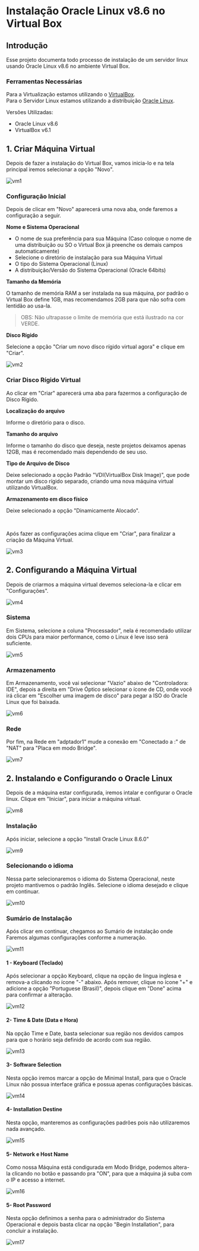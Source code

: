 # Instalação Oracle Linux v8.6 no Virtual Box
## Introdução 
Esse projeto documenta todo processo de instalação de um servidor linux usando Oracle Linux v8.6 no ambiente Virtual Box.

### Ferramentas Necessárias
Para a Virtualização estamos utilizando o [VirtualBox](https://www.virtualbox.org).<br>
Para o Servidor Linux estamos utilizando a distribuição [Oracle Linux](https://yum.oracle.com/oracle-linux-isos.html).

Versões Utilizadas:
* Oracle Linux v8.6
* VirtualBox v6.1

## 1. Criar Máquina Virtual
Depois de fazer a instalação do Virtual Box, vamos inicia-lo e na tela principal iremos selecionar a opção "Novo".

![vm1](https://user-images.githubusercontent.com/78823528/189496765-157a631b-925d-4336-bcfa-28f3d6caa25c.png)

### Configuração Inicial

Depois de clicar em "Novo" aparecerá uma nova aba, onde faremos a configuração a seguir.

**Nome e Sistema Operacional**

* O nome de sua preferência para sua Máquina (Caso coloque o nome de uma distribuição ou SO o Virtual Box já preenche os demais campos automaticamente)
* Selecione o diretório de instalação para sua Máquina Virtual
* O tipo do Sistema Operacional (Linux)
* A distribuição/Versão do Sistema Operacional (Oracle 64bits)

**Tamanho da Memória**

O tamanho de memória RAM a ser instalada na sua máquina, por padrão o Virtual Box define 1GB, mas recomendamos 2GB para que não sofra com lentidão ao usa-la.
> OBS: Não ultrapasse o limite de memória que está ilustrado na cor VERDE.

**Disco Rígido**

Selecione a opção "Criar um novo disco rígido virtual agora" e clique em "Criar".

![vm2](https://user-images.githubusercontent.com/78823528/189500534-c85fe176-0634-4d15-9657-b76a5977ed11.png)

### Criar Disco Rígido Virtual

Ao clicar em "Criar" aparecerá uma aba para fazermos a configuração de Disco Rígido.

**Localização do arquivo**

Informe o diretório para o disco.

**Tamanho do arquivo**

Informe o tamanho do disco que deseja, neste projetos deixamos apenas 12GB, mas é recomendado mais dependendo de seu uso.

**Tipo de Arquivo de Disco**

Deixe selecionado a opção Padrão "VDI(VirtualBox Disk Image)", que pode montar um disco rígido separado, criando uma nova máquina virtual utilizando VirtualBox.

**Armazenamento em disco físico**

Deixe selecionado a opção "Dinamicamente Alocado".


<br>


Após fazer as configurações acima clique em "Criar", para finalizar a criação da Máquina Virtual.




![vm3](https://user-images.githubusercontent.com/78823528/189500711-35b8099c-4c32-4fb8-bc0b-cd786973a757.png)


## 2. Configurando a Máquina Virtual

Depois de criarmos a máquina virtual devemos seleciona-la e clicar em "Configurações".

![vm4](https://user-images.githubusercontent.com/78823528/189504970-9d21cf31-2839-451c-af34-9571f54fb8b3.png)


### Sistema

Em Sistema, selecione a coluna "Processador", nela é recomendado utilizar dois CPUs para maior performance, como o Linux é leve isso será suficiente.

![vm5](https://user-images.githubusercontent.com/78823528/189505364-db5788d4-e02e-4e99-ac52-b3f5e700cf46.png)

### Armazenamento

Em Armazenamento, você vai selecionar "Vazio" abaixo de "Controladora: IDE", depois a direita em "Drive Óptico selecionar o ícone de CD, onde você irá clicar em "Escolher uma imagem de disco" para pegar a ISO do Oracle Linux que foi baixada.

![vm6](https://user-images.githubusercontent.com/78823528/189505785-6f8504d2-ee6e-4727-a21c-b3c99440943f.png)

### Rede

Por fim, na Rede em "adptador1" mude a conexão em "Conectado a :" de "NAT" para "Placa em modo Bridge".

![vm7](https://user-images.githubusercontent.com/78823528/189506371-c8c046ad-a322-47ae-ace1-c0a3f3345a16.png)



## 2.  Instalando e Configurando o Oracle Linux 

Depois de a máquina estar configurada, iremos intalar e configurar o Oracle linux.
Clique em "Iniciar", para iniciar a máquina virtual.

![vm8](https://user-images.githubusercontent.com/78823528/189506967-4ecd1fdb-ff30-4be1-8c9f-caa64fdc6317.png)

### Instalação

Após iniciar, selecione a opção "Install Oracle Linux 8.6.0"

![vm9](https://user-images.githubusercontent.com/78823528/189507613-0ca46bbb-32b7-40e6-8f17-3bc4e9c05e56.png)

### Selecionando o idioma 

Nessa parte selecionaremos o idioma do Sistema Operacional, neste projeto mantivemos o padrão Inglês.
Selecione o idioma desejado e clique em continuar.

![vm10](https://user-images.githubusercontent.com/78823528/189507726-73314056-3d1e-4382-8b75-3ed3245dda34.png)

### Sumário de Instalação

Após clicar em continuar, chegamos ao Sumário de instalação onde Faremos algumas configurações conforme a numeração.

![vm11](https://user-images.githubusercontent.com/78823528/189510091-bb0d9444-8b7e-4f53-b8f7-0d9cf05e3ebd.png)

#### 1 - Keyboard (Teclado)

Após selecionar a opção Keyboard, clique na opção de lingua inglesa e remova-a clicando no ícone "-" abaixo.
Após remover, clique no ícone "+" e adicione a opção "Portuguese (Brasil)", depois clique em "Done" acima para confirmar a alteração.

![vm12](https://user-images.githubusercontent.com/78823528/189508093-96f1712a-f421-4114-990e-32ae78d16d15.png)

#### 2- Time & Date (Data e Hora)

Na opção Time e Date, basta selecionar sua região nos devidos campos para que o horário seja definido de acordo com sua região.


![vm13](https://user-images.githubusercontent.com/78823528/189508535-40352ecd-0206-4bc1-854a-22634c02f704.png)


#### 3- Software Selection

Nesta opção iremos marcar a opção de Minimal Install, para que o Oracle Linux não possua interface gráfica e possua apenas configurações básicas.

![vm14](https://user-images.githubusercontent.com/78823528/189509227-507f0468-6564-4851-908e-8979629884cd.png)

#### 4- Installation Destine

Nesta opção, manteremos as configurações padrões pois não utilizaremos nada avançado.

![vm15](https://user-images.githubusercontent.com/78823528/189510115-26d839f9-dd7e-4f77-a80f-03d06cae05e2.png)

#### 5- Network e Host Name
Como nossa Máquina está condigurada em Modo Bridge, podemos altera-la clicando no botão e passando pra "ON", para que a máquina já suba com o IP e acesso a internet.

![vm16](https://user-images.githubusercontent.com/78823528/189509734-0dad697b-a145-47b7-be25-475b63f43046.png)

#### 5- Root Password

Nesta opção definimos a senha para o administrador do Sistema Operacional e depois basta clicar na opção "Begin Installation", para concluir a instalação.

![vm17](https://user-images.githubusercontent.com/78823528/189510008-35dcc073-748e-41ee-99c9-2bf1f8e2459e.png)





















  


